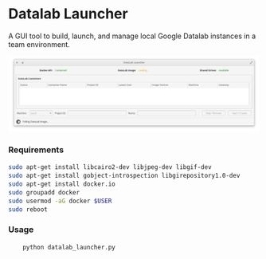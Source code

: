 # Datalab Launcher

A GUI tool to build, launch, and manage local Google Datalab instances in a team environment.

![readme_pull_image](assets/readme_pull_image.gif)

### Requirements

```bash
sudo apt-get install libcairo2-dev libjpeg-dev libgif-dev
sudo apt-get install gobject-introspection libgirepository1.0-dev
sudo apt-get install docker.io
sudo groupadd docker
sudo usermod -aG docker $USER
sudo reboot
```

### Usage

```bash
    python datalab_launcher.py
```

